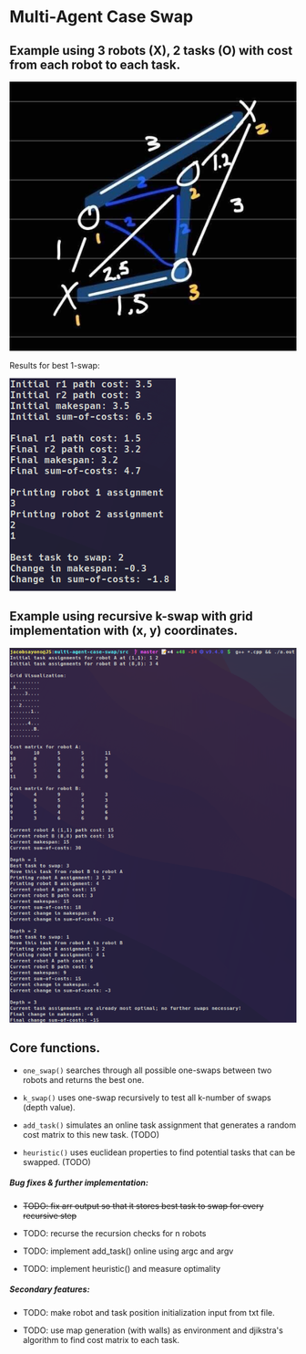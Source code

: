 # Multi-Agent Case Swap

## Example using 3 robots (X), 2 tasks (O) with cost from each robot to each task.

![Desc](assets/1-swap.jpg)

Results for best 1-swap:

![Result](assets/results.png)

## Example using recursive k-swap with grid implementation with (x, y) coordinates.

![Example](assets/milestone.png)

## Core functions.

- `one_swap()` searches through all possible one-swaps between two robots and returns the best one.

- `k_swap()` uses one-swap recursively to test all k-number of swaps (depth value).

- `add_task()` simulates an online task assignment that generates a random cost matrix to this new task. (TODO)

- `heuristic()` uses euclidean properties to find potential tasks that can be swapped. (TODO)

##### Bug fixes & further implementation:
- ~~TODO: fix arr output so that it stores best task to swap for every recursive step~~

- TODO: recurse the recursion checks for n robots

- TODO: implement add_task() online using argc and argv

- TODO: implement heuristic() and measure optimality

##### Secondary features:
- TODO: make robot and task position initialization input from txt file.

- TODO: use map generation (with walls) as environment and djikstra's algorithm to find cost matrix to each task.
